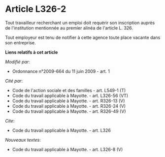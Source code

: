 # Article L326-2

Tout travailleur recherchant un emploi doit requérir son inscription auprès de l'institution mentionnée au premier alinéa de
l'article L. 326. 

Tout employeur est tenu de notifier à cette agence toute place vacante dans son entreprise.

**Liens relatifs à cet article**

_Modifié par_:

  - Ordonnance n°2009-664 du 11 juin 2009 - art. 1

_Cité par_:

  - Code de l'action sociale et des familles - art. L549-1 (T)
  - Code du travail applicable à Mayotte. - art. L326-56 (VT)
  - Code du travail applicable à Mayotte. - art. R326-13 (V)
  - Code du travail applicable à Mayotte. - art. R326-24 (V)
  - Code du travail applicable à Mayotte. - art. R326-49 (V)

_Cite_:

  - Code du travail applicable à Mayotte. - art. L326

_Nouveaux textes_:

  - Code du travail applicable à Mayotte. - art. L326-8 (V)
